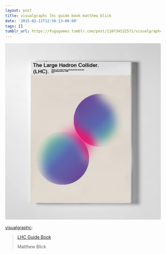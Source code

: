 ```yaml
---
layout: post
title: visualgraphc lhc guide book matthew blick
date: '2015-02-11T12:50:13-08:00'
tags: []
tumblr_url: https://fugugames.tumblr.com/post/110734532571/visualgraphc-lhc-guide-book-matthew-blick
---
```

 ![](/tumblr_files/tumblr_n6esa7WSXZ1qm3r26o1_640.jpg)  

[visualgraphc](http://visualgraphc.com/post/87565262164/lhc-guide-book-matthew-blick):

> [LHC Guide Book](https://www.behance.net/gallery/17296415/LHC-Guide-Book)
> 
> Matthew Blick

